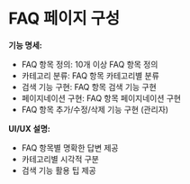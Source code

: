 # FAQ 페이지 구성

<p><b>기능 명세:</b></p><ul><li>FAQ 항목 정의: 10개 이상 FAQ 항목 정의</li><li>카테고리 분류: FAQ 항목 카테고리별 분류</li><li>검색 기능 구현: FAQ 항목 검색 기능 구현</li><li>페이지네이션 구현: FAQ 항목 페이지네이션 구현</li><li>FAQ 항목 추가/수정/삭제 기능 구현 (관리자)</li></ul><p><b>UI/UX 설명:</b></p><ul><li>FAQ 항목별 명확한 답변 제공</li><li>카테고리별 시각적 구분</li><li>검색 기능 활용 팁 제공</li></ul>